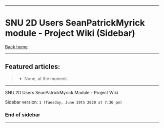 
***

# SNU 2D Users SeanPatrickMyrick module - Project Wiki (Sidebar)

[Back home](https://github.com/seanpm2001/SNU_2D_Users_SeanPatrickMyrick/wiki/)

***

## Featured articles:

> * None, at the moment.

***

SNU 2D Users SeanPatrickMyrick Module - Project Wiki

Sidebar version: `1 (Tuesday, June 30th 2020 at 7:36 pm)`

### End of sidebar

***
